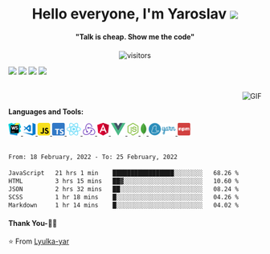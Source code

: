 
<p>
  <h1 align="center"><b>Hello everyone, I'm Yaroslav </b> <img src="https://media.giphy.com/media/hvRJCLFzcasrR4ia7z/giphy.gif" width="25px"></h1>
</p>

<p>
  <h4 align="center"><b>"Talk is cheap. Show me the code"</b></h4>
</p>

<p align="center">
    <img align="center" alt="visitors" src="https://gpvc.arturio.dev/lyulka-yar" />
</p>

[![](https://img.shields.io/badge/Facebook-breathbyte-darkblue?logo=Facebook&logoColor=blue&labelColor=white)](https://www.facebook.com/breathbyte/)
[![](https://img.shields.io/badge/Gmail-yaroslavliulka@gmail.com-red?logo=Gmail&logoColor=Red&labelColor=white)](mailto:yaroslavliulka@gmail.com)
[![](https://img.shields.io/badge/LinkedIn-yaroslav_lyulka-blue?logo=Linkedin&logoColor=blue&labelColor=white)](https://www.linkedin.com/in/yaroslav-lyulka-481653196/)
[![](https://img.shields.io/badge/Telegram-yaroslav_liulka-blue?logo=Telegram&logoColor=blue&labelColor=white)](https://t.me/yaroslav_liulka/)
</p>

<br>

<img align="right" height="270px" alt="GIF" src="https://i.pinimg.com/originals/e4/26/70/e426702edf874b181aced1e2fa5c6cde.gif" />
<br>

**Languages and Tools:**
<br/>

<a href="https://github.com/lyulka-yar/icons/blob/master/skils/WebStorm.png">
  <img height="25" title="WebStorm" src="https://github.com/lyulka-yar/icons/blob/master/skils/WebStorm.png">
</a>
<a href="https://github.com/lyulka-yar/icons/blob/master/skils/VisualStudioCode.png">
  <img height="25" title="VSC" src="https://github.com/lyulka-yar/icons/blob/master/skils/VisualStudioCode.png">
</a>
<a href="https://github.com/lyulka-yar/icons/blob/master/skils/JavaScript.png">
  <img height="25" title="JavaScript" src="https://github.com/lyulka-yar/icons/blob/master/skils/JavaScript.png">
</a>
<a href="https://github.com/lyulka-yar/icons/blob/master/skils/TypeScript.png">
  <img height="25" title="TypeScript" src="https://github.com/lyulka-yar/icons/blob/master/skils/TypeScript.png">
</a>
<a href="https://github.com/lyulka-yar/icons/blob/master/skils/React.png">
  <img height="25" title="React" src="https://github.com/lyulka-yar/icons/blob/master/skils/React.png">
</a>
<a href="https://github.com/feden2906/icons/blob/main/skils/Redux.png">
  <img height="25" title="Redux" src="https://github.com/lyulka-yar/icons/blob/master/skils/Redux.png">
</a>
<a href="https://github.com/lyulka-yar/icons/blob/master/skils/Angular.png">
  <img height="25" title="Angular" src="https://github.com/lyulka-yar/icons/blob/master/skils/Angular.png">
</a>
<a href="https://github.com/lyulka-yar/icons/blob/master/skils/Vue.png">
  <img height="25" title="Vue" src="https://github.com/lyulka-yar/icons/blob/master/skils/Vue.png">
</a>
<a href="https://github.com/lyulka-yar/icons/blob/master/skils/NodeJS.png">
  <img height="25" title="NodeJs" src="https://github.com/lyulka-yar/icons/blob/master/skils/NodeJS.png">
</a>
<a href="https://github.com/lyulka-yar/icons/blob/master/skils/MongoDB.png">
  <img height="25" title="MongoDB" src="https://github.com/lyulka-yar/icons/blob/master/skils/MongoDB.png">
</a>
<a href="https://github.com/lyulka-yar/icons/blob/master/skils/MySQL.png">
  <img height="25" title="MySQL" src="https://github.com/lyulka-yar/icons/blob/master/skils/yarn.png">
</a>
<a href="https://github.com/lyulka-yar/icons/blob/master/skils/npm.png">
  <img height="25" title="npm" src="https://github.com/lyulka-yar/icons/blob/master/skils/npm.png">
</a>

<br>
<br>


<!--### :zap: Github Stats-->

<!--<img src="https://github-readme-stats.vercel.app/api?username=lyulka-yar&show_icons=true&hide_border=true&theme=radical" width="37%" alt="Yaroslavs's Top Languages">-->

<!--START_SECTION:waka-->
```text
From: 18 February, 2022 - To: 25 February, 2022

JavaScript   21 hrs 1 min    █████████████████░░░░░░░░   68.26 % 
HTML         3 hrs 15 mins   ██▓░░░░░░░░░░░░░░░░░░░░░░   10.60 % 
JSON         2 hrs 32 mins   ██░░░░░░░░░░░░░░░░░░░░░░░   08.24 % 
SCSS         1 hr 18 mins    █░░░░░░░░░░░░░░░░░░░░░░░░   04.26 % 
Markdown     1 hr 14 mins    █░░░░░░░░░░░░░░░░░░░░░░░░   04.02 % 
```
<!--END_SECTION:waka-->

#### Thank You-🙏🏼

⭐️ From [Lyulka-yar](https://www.instagram.com/liulka_yaroslav/)
